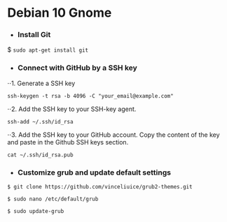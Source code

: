 # Debian 10 Gnome

* ### Install Git

$ `sudo apt-get install git`

* ### Connect with GitHub by a SSH key
⋅⋅1. Generate a SSH key
```
ssh-keygen -t rsa -b 4096 -C "your_email@example.com"
```
⋅⋅2. Add the SSH key to your SSH-key agent.
```
ssh-add ~/.ssh/id_rsa
```
⋅⋅3. Add the SSH key to your GitHub account.
  Copy the content of the key and paste in the Github SSH keys section.
```
cat ~/.ssh/id_rsa.pub
```

* ### Customize grub and update default settings
```
$ git clone https://github.com/vinceliuice/grub2-themes.git
```
```
$ sudo nano /etc/default/grub
```
```
$ sudo update-grub
```
